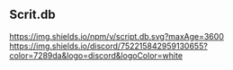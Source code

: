 ## Scrit.db

https://img.shields.io/npm/v/script.db.svg?maxAge=3600 https://img.shields.io/discord/752215842959130655?color=7289da&logo=discord&logoColor=white